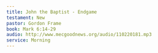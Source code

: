 ```yaml
---
title: John the Baptist - Endgame
testament: New
pastor: Gordon Frame
book: Mark 6:14-29
audio: http://www.mecgoodnews.org/audio/110220181.mp3
service: Morning
---
```

